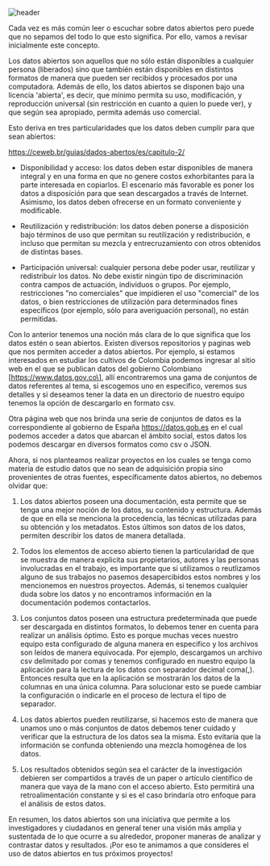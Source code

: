 <!--
.. title: Cinco cosas que no debes olvidar al trabajar con datos abiertos
.. slug: cinco-cosas-que-no-debes-olvidar-al-trabajar-con-datos-abiertos
.. date: 2020-02-21
.. author: Anavelyz Pérez
.. tags: open data
.. category: open data
.. link: 
.. description: 
.. type: text
-->

<!-- # Cinco cosas que no debes olvidar al trabajar con datos abiertos -->
<!-- **Por Anavelyz Pérez** -->

![header](../../../images/blog/cinco-cosas-que-no-debes-olvidar-al-trabajar-con-datos-abiertos/header.png)

Cada vez es más común leer o escuchar sobre datos abiertos pero puede que no
sepamos del todo lo que esto significa. Por ello, vamos a revisar inicialmente
este concepto.

<!-- TEASER_END -->

Los datos abiertos son aquellos que no sólo están disponibles a cualquier persona (liberados) sino que
también están disponibles en distintos formatos de manera que pueden ser
recibidos y procesados por una computadora. Además de ello, los datos abiertos se disponen bajo una licencia
'abierta', es decir, que mínimo permita su uso, modificación, y reproducción
universal (sin restricción en cuanto a quien lo puede ver), y que según sea
apropiado, permita además uso comercial.

Esto deriva en tres particularidades que los datos deben cumplir para que sean
abiertos:

https://ceweb.br/guias/dados-abertos/es/capitulo-2/

- Disponibilidad y acceso: los datos deben estar disponibles de manera integral
  y en una forma en que no genere costos exhorbitantes para la parte interesada en
  copiarlos. El escenario más favorable es poner los datos a disposición para
  que sean descargados a través de Internet. Asimismo, los datos deben ofrecerse
  en un formato conveniente y modificable.

- Reutilización y redistribución: los datos deben ponerse a disposición bajo
  términos de uso que permitan su reutilización y redistribución, e incluso que
  permitan su mezcla y entrecruzamiento con otros obtenidos de distintas bases.

- Participación universal: cualquier persona debe poder usar, reutilizar y
  redistribuir los datos. No debe existir ningún tipo de discriminación contra
  campos de actuación, individuos o grupos. Por ejemplo, restricciones "no
  comerciales" que impidieren el uso "comercial" de los datos, o bien
  restricciones de utilización para determinados fines específicos (por ejemplo,
  sólo para averiguación personal), no están permitidas.

Con lo anterior tenemos una noción más clara de lo que significa que los datos
estén o sean abiertos. Existen diversos repositorios y paginas web que nos
permiten acceder a datos abiertos. Por ejemplo, si estamos interesados en
estudiar los cultivos de Colombia podemos ingresar al sitio web en el que se
publican datos del gobierno Colombiano \[https://www.datos.gov.co\], allí
encontraremos una gama de conjuntos de datos referentes al tema, si escogemos
uno en especifico, veremos sus detalles y si deseamos tener la data en un
directorio de nuestro equipo tenemos la opción de descargarlo en formato csv.

Otra página web que nos brinda una serie de conjuntos de datos es la
correspondiente al gobierno de España https://datos.gob.es en el cual podemos
acceder a datos que abarcan el ámbito social, estos datos los podemos descargar
en diversos formatos como csv o JSON.

Ahora, si nos planteamos realizar proyectos en los cuales se tenga como materia
de estudio datos que no sean de adquisición propia sino provenientes de otras
fuentes, específicamente datos abiertos, no debemos olvidar que:

1. Los datos abiertos poseen una documentación, esta permite que se tenga una
   mejor noción de los datos, su contenido y estructura. Además de que en ella
   se menciona la procedencia, las técnicas utilizadas para su obtención y los
   metadatos. Estos últimos son datos de los datos, permiten describir los datos
   de manera detallada.

1. Todos los elementos de acceso abierto tienen la particularidad de que se
   muestra de manera explicita sus propietarios, autores y las personas
   involucradas en el trabajo, es importante que si utilizamos o reutlizamos
   alguno de sus trabajos no pasemos desapercibidos estos nombres y los
   mencionemos en nuestros proyectos. Además, si tenemos cualquier duda sobre
   los datos y no encontramos información en la documentación podemos
   contactarlos.

1. Los conjuntos datos poseen una estructura predeterminada que puede ser
   descargada en distintos formatos, lo debemos tener en cuenta para realizar un
   análisis óptimo. Esto es porque muchas veces nuestro equipo esta configurado
   de alguna manera en especifico y los archivos son leídos de manera
   equivocada. Por ejemplo, descargamos un archivo csv delimitado por comas y
   tenemos configurado en nuestro equipo la aplicación para la lectura de los
   datos con separador decimal coma(,). Entonces resulta que en la aplicación se
   mostrarán los datos de la columnas en una única columna. Para solucionar esto
   se puede cambiar la configuración o indicarle en el proceso de lectura el
   tipo de separador.

1. Los datos abiertos pueden reutilizarse, si hacemos esto de manera que unamos
   uno o más conjuntos de datos debemos tener cuidado y verificar que la
   estructura de los datos sea la misma. Esto evitaría que la información se
   confunda obteniendo una mezcla homogénea de los datos.

1. Los resultados obtenidos según sea el carácter de la investigación debieren
   ser compartidos a través de un paper o artículo científico de manera que vaya
   de la mano con el acceso abierto. Esto permitirá una retroalimentación
   constante y si es el caso brindaría otro enfoque para el análisis de estos
   datos.

En resumen, los datos abiertos son una iniciativa que permite a los
investigadores y ciudadanos en general tener una visión más amplia y sustentada
de lo que ocurre a su alrededor, proponer maneras de analizar y contrastar datos
y resultados. ¡Por eso te animamos a que consideres el uso de datos abiertos en tus próximos proyectos!
